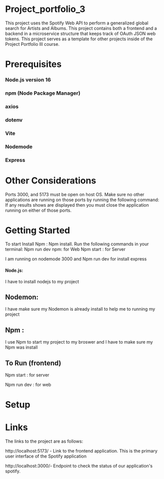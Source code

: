 # Project_portfolio_3

This project uses the Spotify Web API to perform a generalized global search for Artists and Albums. This project contains both a frontend and a backend in a microservice structure that keeps track of OAuth JSON web tokens. This project serves as a template for other projects inside of the Project Portfolio III course.

# Prerequisites

### Node.js version 16

### npm (Node Package Manager)

### axios

### dotenv

### Vite

### Nodemode

### Express

# Other Considerations

Ports 3000, and 5173 must be open on host OS. Make sure no other applications are running on those ports by running the following command:
If any results shows are displayed then you must close the application running on either of those ports.

# Getting Started

To start
Install Npm : Npm install.
Run the following commands in your terminal:
Npm run dev npm: for Web
Npm start : for Server

I am running on nodemode 3000 and Npm run dev for install express

#### Node.js:

I have to install nodejs to my project

## Nodemon:

I have make sure my Nodemon is already install to help me to running my project

## Npm :

I use Npm to start my project to my broswer and I have to make sure my Npm was install

## To Run (frontend)

Npm start : for server

Npm run dev : for web

# Setup

# Links

The links to the project are as follows:

http://localhost:5173/ - Link to the frontend application. This is the primary user interface of the Spotify application

http://localhost:3000/- Endpoint to check the status of our application's spotify.
